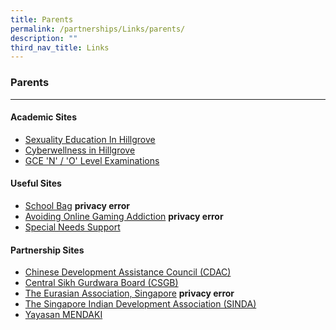 ```yaml
---
title: Parents
permalink: /partnerships/Links/parents/
description: ""
third_nav_title: Links
---
```

### **Parents**
------------------------------------------------------------------
#### **Academic Sites**

*   [Sexuality Education In Hillgrove]() 
*   [Cyberwellness in Hillgrove]()
*   [GCE 'N' / 'O' Level Examinations](https://www.seab.gov.sg/)

#### **Useful Sites**

*   [School Bag](https://schoolbag.sg/)  **privacy error**
*   [Avoiding Online Gaming Addiction](https://schoolbag.sg/story/play-safe-avoid-online-gaming-addiction)  **privacy error**
*   [Special Needs Support](https://app.box.com/s/pg2sliykf7wfw5w6puv9h4co21dgm33a)

#### **Partnership Sites**

*   [Chinese Development Assistance Council (CDAC)](https://www.cdac.org.sg/)
*   [Central Sikh Gurdwara Board (CSGB)](https://www.sikhs.org.sg/)
*   [The Eurasian Association, Singapore](https://www.eurasians.org/) **privacy error**
*   [The Singapore Indian Development Association (SINDA)](https://www.sinda.org.sg/)
*   [Yayasan MENDAKI](https://www.mendaki.org.sg/)